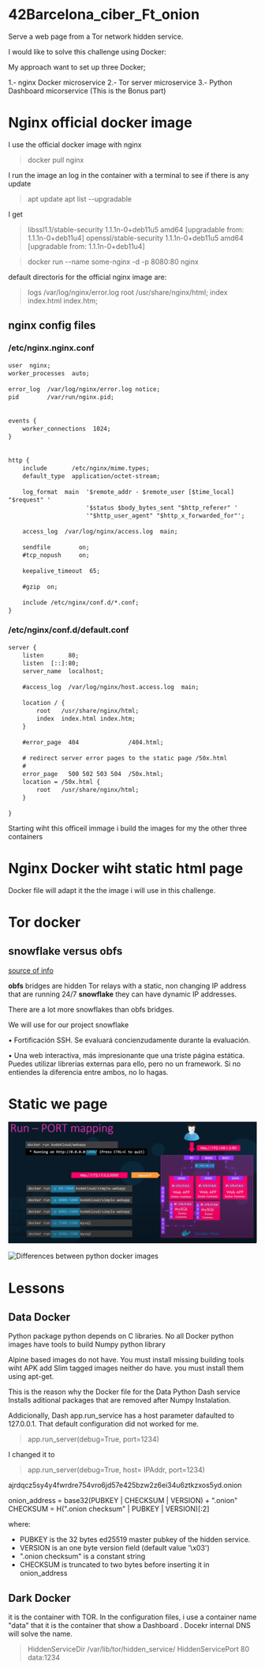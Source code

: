 # 42Barcelona_ciber_Ft_onion
Serve a web page from a Tor network hidden service.

I would like to solve this challenge using Docker:

My approach want to set up three Docker;

1.- nginx Docker microservice
2.- Tor server microservice
3.- Python Dashboard micorservice (This is the Bonus part)



# Nginx official docker image

I use the official docker image with nginx

> docker pull nginx

I run the image an log in the container with a terminal to see if there is any update

> apt update
> apt list --upgradable

I get 

> libssl1.1/stable-security 1.1.1n-0+deb11u5 amd64 [upgradable from: 1.1.1n-0+deb11u4]
> openssl/stable-security 1.1.1n-0+deb11u5 amd64 [upgradable from: 1.1.1n-0+deb11u4]



> docker run --name some-nginx -d -p 8080:80 nginx



default directoris for the official nginx image are:

> logs /var/log/nginx/error.log
> root   /usr/share/nginx/html;
> index  index.html index.htm;

## nginx config files

### /etc/nginx.nginx.conf

```
user  nginx;
worker_processes  auto;

error_log  /var/log/nginx/error.log notice;
pid        /var/run/nginx.pid;


events {
    worker_connections  1024;
}


http {
    include       /etc/nginx/mime.types;
    default_type  application/octet-stream;

    log_format  main  '$remote_addr - $remote_user [$time_local] "$request" '
                      '$status $body_bytes_sent "$http_referer" '
                      '"$http_user_agent" "$http_x_forwarded_for"';

    access_log  /var/log/nginx/access.log  main;

    sendfile        on;
    #tcp_nopush     on;

    keepalive_timeout  65;

    #gzip  on;

    include /etc/nginx/conf.d/*.conf;
}
```

###  /etc/nginx/conf.d/default.conf

```
server {
    listen       80;
    listen  [::]:80;
    server_name  localhost;

    #access_log  /var/log/nginx/host.access.log  main;

    location / {
        root   /usr/share/nginx/html;
        index  index.html index.htm;
    }

    #error_page  404              /404.html;

    # redirect server error pages to the static page /50x.html
    #
    error_page   500 502 503 504  /50x.html;
    location = /50x.html {
        root   /usr/share/nginx/html;
    }

}

```

Starting wiht this officeil immage i build the images for my the other three containers


# Nginx Docker wiht static html page

Docker file will adapt it the the image i will use in this challenge.



# Tor docker
## snowflake versus obfs
[source of info ](https://www.reddit.com/r/TOR/comments/scmdq4/snowflake_vs_obfs4_bridges_speed/?onetap_auto=true)


**obfs** bridges are hidden Tor relays with a static, non changing IP address that are running 24/7
**snowflake** they can have dynamic IP addresses. 

There are a lot more snowflakes than obfs bridges.

We will use for our project  snowflake

• Fortificación SSH. Se evaluará concienzudamente durante la evaluación.


• Una web interactiva, más impresionante que una triste página estática. Puedes utilizar librerías externas para ello, pero no un framework. Si no entiendes la diferencia entre ambos, no lo hagas.



# Static we page



![](./docs/dockerportmappping.png)


![Differences between python docker images](https://medium.com/swlh/alpine-slim-stretch-buster-jessie-bullseye-bookworm-what-are-the-differences-in-docker-62171ed4531d)

# Lessons
## Data Docker
Python package python depends on C libraries. 
No all Docker python images have tools to build Numpy python library

Alpine based images do not have. You must install missing building tools wiht APK add
Slim tagged images neither do have. you must install them using apt-get.

This is the reason why the Docker file for the Data Python Dash service Installs aditional packages
that are removed after Numpy Instalation.

Addicionally, Dash app.run_service has a host parameter dafaulted to 127.0.0.1. That default configuration did not worked for me. 
> app.run_server(debug=True, port=1234)

I changed it to 
> app.run_server(debug=True, host= IPAddr, port=1234)

ajrdqcz5sy4y4fwrdre754vro6jd57e425bzw2z6ei34u6ztkzxos5yd.onion


onion_address = base32(PUBKEY | CHECKSUM | VERSION) + ".onion"
 CHECKSUM = H(".onion checksum" | PUBKEY | VERSION)[:2]

 where:
   - PUBKEY is the 32 bytes ed25519 master pubkey of the hidden service.
   - VERSION is an one byte version field (default value '\x03')
   - ".onion checksum" is a constant string
   - CHECKSUM is truncated to two bytes before inserting it in onion_address


   ## Dark Docker
   it is the container with TOR. 
   In the configuration files, i use a container name "data" that it is the container that show a Dashboard .
   Docekr internal DNS will solve the name.

> HiddenServiceDir /var/lib/tor/hidden_service/
> HiddenServicePort 80 data:1234